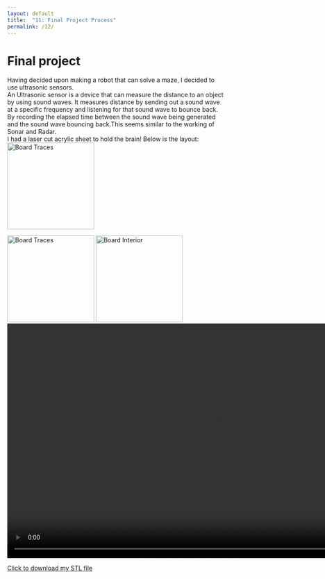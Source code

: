```yaml
---
layout: default
title:  "11: Final Project Process"
permalink: /12/
---
```


<h1>Final project</h1>



Having decided upon making a robot that can solve a maze, I decided to use ultrasonic sensors.
<br>
An Ultrasonic sensor is a device that can measure the distance to an object by using sound waves. It measures distance by sending out a sound wave at a specific frequency and listening for that sound wave to bounce back. By recording the elapsed time between the sound wave being generated and the sound wave bouncing back.This seems similar to the working of Sonar and Radar.
<br>
I had a laser cut acrylic sheet to hold the brain! Below is the layout: 
<img src="layout.jpg" alt="Board Traces" style="height: 200px; max-width: 48%">

<!-- You can include comments that will not be translated to HTML -->

<!-- You can include links and images in the following format: -->


<!-- Or, you can also directly include HTML, for example to make a split image -->

<img src="board1.jpg" alt="Board Traces" style="height: 200px; max-width: 48%">
<img src="board2.jpg" alt="Board Interior" style="height: 200px; max-width: 48%">


<!-- You can also use HTML tags to include a video -->
<video width="955" height="541" controls>
	<source src="vid.mp4" type="video/mp4">
</video>

<!-- Or to add a download link to any (reasonably small) file in your permalink directory -->

<a href='cube.stl' download>Click to download my STL file</a>


